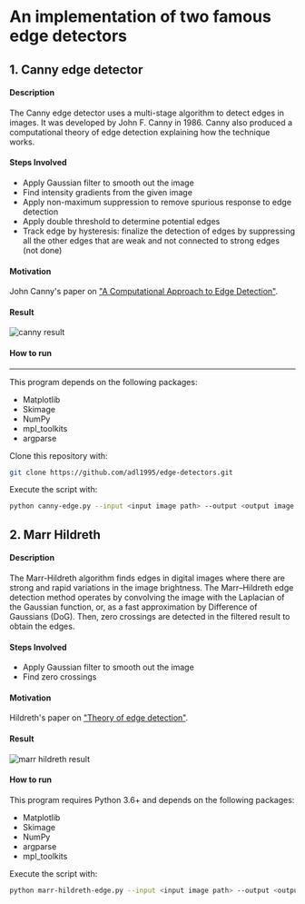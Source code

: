 An implementation of two famous edge detectors
===================

## 1. Canny edge detector

#### Description

The Canny edge detector uses a multi-stage algorithm to detect edges in images. It was developed by John F. Canny in 1986. Canny also produced a computational theory of edge detection explaining how the technique works.

#### Steps Involved
- Apply Gaussian filter to smooth out the image
- Find intensity gradients from the given image
- Apply non-maximum suppression to remove spurious response to edge detection
- Apply double threshold to determine potential edges
- Track edge by hysteresis: finalize the detection of edges by suppressing all the other edges that are weak and not connected to strong edges (not done)

#### Motivation

John Canny's paper on ["A Computational Approach to Edge Detection"](https://pdfs.semanticscholar.org/55e6/6333402df1a75664260501522800cf3d26b9.pdf).

#### Result

![canny result](https://github.com/adl1995/edge-detectors/blob/master/result-canny.png)


#### How to run
-------------

This program depends on the following packages:

 - Matplotlib
 - Skimage
 - NumPy
 - mpl_toolkits
 - argparse

Clone this repository with:
```bash
git clone https://github.com/adl1995/edge-detectors.git
```

Execute the script with:
```bash
python canny-edge.py --input <input image path> --output <output image path> --sigma <optional> --th1 <optional> --th2 <optional>
```

## 2. Marr Hildreth

#### Description

The Marr-Hildreth algorithm finds edges in digital images where there are strong and rapid variations in the image brightness. The Marr–Hildreth edge detection method operates by convolving the image with the Laplacian of the Gaussian function, or, as a fast approximation by Difference of Gaussians (DoG). Then, zero crossings are detected in the filtered result to obtain the edges.

#### Steps Involved

- Apply Gaussian filter to smooth out the image
- Find zero crossings

#### Motivation

Hildreth's paper on ["Theory of edge detection"](http://www.hms.harvard.edu/bss/neuro/bornlab/qmbc/beta/day4/marr-hildreth-edge-prsl1980.pdf).

#### Result

![marr hildreth result](https://github.com/adl1995/edge-detectors/blob/master/result-marr-hildreth.png)

#### How to run


This program requires Python 3.6+ and depends on the following packages:

 - Matplotlib
 - Skimage
 - NumPy
 - argparse
 - mpl_toolkits

Execute the script with:
```bash
python marr-hildreth-edge.py --input <input image path> --output <output image path> --sigma <optional>
``` 	

